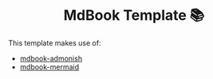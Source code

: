 <h1 align="center">MdBook Template 📚</h1>

This template makes use of:

- [mdbook-admonish](https://github.com/tommilligan/mdbook-admonish)
- [mdbook-mermaid](https://github.com/badboy/mdbook-mermaid)
